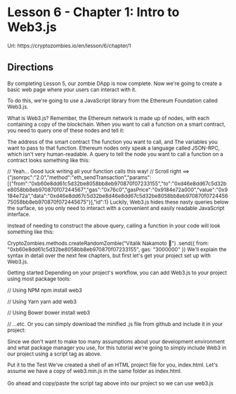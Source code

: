 # Lesson 6 - Chapter 1: Intro to Web3.js

<small>
Url: https://cryptozombies.io/en/lesson/6/chapter/1
</small>

## Directions

<small>
By completing Lesson 5, our zombie DApp is now complete. Now we're going to create a basic web page where your users can interact with it.

To do this, we're going to use a JavaScript library from the Ethereum Foundation called Web3.js.

What is Web3.js?
Remember, the Ethereum network is made up of nodes, with each containing a copy of the blockchain. When you want to call a function on a smart contract, you need to query one of these nodes and tell it:

The address of the smart contract
The function you want to call, and
The variables you want to pass to that function.
Ethereum nodes only speak a language called JSON-RPC, which isn't very human-readable. A query to tell the node you want to call a function on a contract looks something like this:

// Yeah... Good luck writing all your function calls this way!
// Scroll right ==>
{"jsonrpc":"2.0","method":"eth_sendTransaction","params":[{"from":"0xb60e8dd61c5d32be8058bb8eb970870f07233155","to":"0xd46e8dd67c5d32be8058bb8eb970870f07244567","gas":"0x76c0","gasPrice":"0x9184e72a000","value":"0x9184e72a","data":"0xd46e8dd67c5d32be8d46e8dd67c5d32be8058bb8eb970870f072445675058bb8eb970870f072445675"}],"id":1}
Luckily, Web3.js hides these nasty queries below the surface, so you only need to interact with a convenient and easily readable JavaScript interface.

Instead of needing to construct the above query, calling a function in your code will look something like this:

CryptoZombies.methods.createRandomZombie("Vitalik Nakamoto 🤔")
.send({ from: "0xb60e8dd61c5d32be8058bb8eb970870f07233155", gas: "3000000" })
We'll explain the syntax in detail over the next few chapters, but first let's get your project set up with Web3.js.

Getting started
Depending on your project's workflow, you can add Web3.js to your project using most package tools:

// Using NPM
npm install web3

// Using Yarn
yarn add web3

// Using Bower
bower install web3

// ...etc.
Or you can simply download the minified .js file from github and include it in your project:

<script language="javascript" type="text/javascript" src="web3.min.js"></script>

Since we don't want to make too many assumptions about your development environment and what package manager you use, for this tutorial we're going to simply include Web3 in our project using a script tag as above.

Put it to the Test
We've created a shell of an HTML project file for you, index.html. Let's assume we have a copy of web3.min.js in the same folder as index.html.

Go ahead and copy/paste the script tag above into our project so we can use web3.js
</small>
